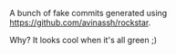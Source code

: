 A bunch of fake commits generated using https://github.com/avinassh/rockstar.

Why? It looks cool when it's all green ;)
